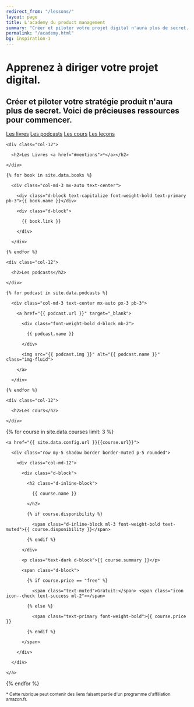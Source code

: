 ```yaml
---
redirect_from: "/lessons/"
layout: page
title: L'academy du product management
summary: "Créer et piloter votre projet digital n'aura plus de secret. Mes cours sont conçus à partir de mes expériences professionneles. Ils s'orientent autour de la gestion de projet web, du growth hacking et du design."
permalink: "/academy.html"
bg: inspiration-1
---
```


# Apprenez à diriger votre projet digital.

## Créer et piloter votre stratégie produit n'aura plus de secret. Voici de précieuses ressources pour commencer.

<div class="row border-bottom border-muted bg-white sticky-top">
  <div class="col text-center">
    <a href="#books" class="btn btn-outline-primary my-2">Les livres</a>
    <a href="#podcasts" class="btn btn-outline-primary my-2">Les podcasts</a>
    <a href="#courses" class="btn btn-outline-primary my-2">Les cours</a>
    <a href="#lessons" class="btn btn-outline-primary my-2">Les leçons</a>
  </div>
</div>

<div class="container mb-5">

  <!-- books -->
  <div class="row my-5" id="books">

    <div class="col-12">

      <h2>Les Livres <a href="#mentions">*</a></h2>

    </div>

  </div>

  <div class="row my-5">

    {% for book in site.data.books %}

      <div class="col-md-3 mx-auto text-center">

        <div class="d-block text-capitalize font-weight-bold text-primary pb-3">{{ book.name }}</div>

        <div class="d-block">

          {{ book.link }}

        </div>

      </div>

    {% endfor %}

  </div>

  <!-- podcasts -->
  <div class="row my-5 pt-3" id="podcasts">

    <div class="col-12">

      <h2>Les podcasts</h2>

    </div>

  </div>

  <div class="row my-5 ">

    {% for podcast in site.data.podcasts %}

      <div class="col-md-3 text-center mx-auto px-3 pb-3">

        <a href="{{ podcast.url }}" target="_blank">

          <div class="font-weight-bold d-block mb-2">

            {{ podcast.name }}

          </div>

          <img src="{{ podcast.img }}" alt="{{ podcast.name }}" class="img-fluid">

        </a>

      </div>

    {% endfor %}

  </div>

  <!-- courses -->
  <div class="row my-5 pt-3" id="courses">

    <div class="col-12">

      <h2>Les cours</h2>

    </div>

  </div>

{% for course in site.data.courses limit: 3 %}

    <a href="{{ site.data.config.url }}{{course.url}}">

      <div class="row my-5 shadow border border-muted p-5 rounded">

        <div class="col-md-12">

          <div class="d-block">

            <h2 class="d-inline-block">

              {{ course.name }}

            </h2>

            {% if course.disponibility %}

              <span class="d-inline-block ml-3 font-weight-bold text-muted">{{ course.disponibility }}</span>

            {% endif %}

          </div>

          <p class="text-dark d-block">{{ course.summary }}</p>

          <span class="d-block">

            {% if course.price == "free" %}

              <span class="text-muted">Gratuit:</span> <span class="icon icon--check text-success ml-2"></span>

            {% else %}

              <span class="text-primary font-weight-bold">{{ course.price }}

            {% endif %}

          </span>

        </div>

      </div>

    </a>

{% endfor %}

</div>

<div class="container">
  <div class="row">
    <div class="col-12 my-5">
      <small class="d-block text-muted" id="mentions">* Cette rubrique peut contenir des liens faisant partie d'un programme d'affiliation amazon.fr.</small>
    </div>
  </div>
</div>
